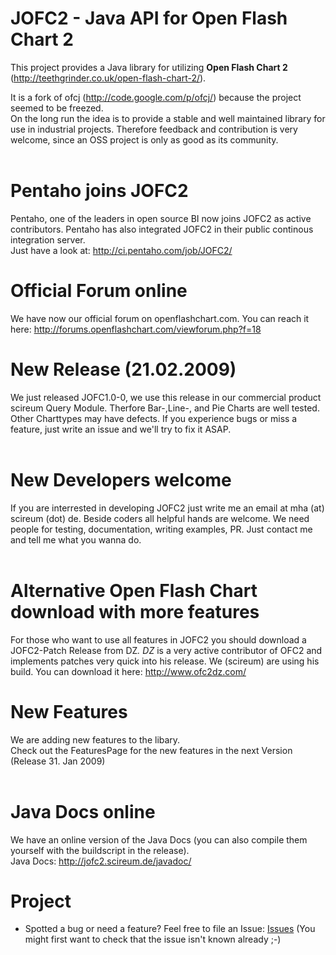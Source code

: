 # JOFC2 - Java API for Open Flash Chart 2 #
This project provides a Java library for utilizing **Open Flash Chart 2**  (http://teethgrinder.co.uk/open-flash-chart-2/).

It is a fork of ofcj (http://code.google.com/p/ofcj/) because the project seemed to be freezed. <br>
On the long run the idea is to provide a stable and well maintained library for use in industrial projects. Therefore feedback and contribution is very welcome, since an OSS project is only as good as its community.<br>
<br>
<h1>Pentaho joins JOFC2</h1>
Pentaho, one of the leaders in open source BI now joins JOFC2 as active contributors. Pentaho has also integrated JOFC2 in their public continous integration server.<br>
Just have a look at: <a href='http://ci.pentaho.com/job/JOFC2/'>http://ci.pentaho.com/job/JOFC2/</a>

<h1>Official Forum online</h1>
We have now our official forum on openflashchart.com. You can reach it here: <a href='http://forums.openflashchart.com/viewforum.php?f=18'>http://forums.openflashchart.com/viewforum.php?f=18</a>

<h1>New Release (21.02.2009)</h1>
We just released JOFC1.0-0, we use this release in our commercial product scireum Query Module. Therfore Bar-,Line-, and Pie Charts are well tested. Other Charttypes may have defects. If you experience bugs or miss a feature, just write an issue and we'll try to fix it ASAP.<br>
<br>
<h1>New Developers welcome</h1>
If you are interrested in developing JOFC2 just write me an email at mha (at) scireum (dot) de. Beside coders all helpful hands are welcome. We need people for testing, documentation, writing examples, PR. Just contact me and tell me what you wanna do.<br>
<br>
<h1>Alternative Open Flash Chart download with more features</h1>
For those who want to use all features in JOFC2 you should download a JOFC2-Patch Release from DZ<i>. DZ</i> is a very active contributor of OFC2 and implements patches very quick into his release. We (scireum) are using his build. You can download it here: <a href='http://www.ofc2dz.com/'>http://www.ofc2dz.com/</a>

<h1>New Features</h1>
We are adding new features to the libary.<br>
Check out the FeaturesPage for the new features in the next Version (Release 31. Jan 2009)<br>
<br>
<h1>Java Docs online</h1>
We have an online version of the Java Docs (you can also compile them yourself with the buildscript in the release).<br>
Java Docs: <a href='http://jofc2.scireum.de/javadoc/'>http://jofc2.scireum.de/javadoc/</a>

<h1>Project</h1>
<ul><li>Spotted a bug or need a feature? Feel free to file an Issue: <a href='http://code.google.com/p/jofc2/issues/list'>Issues</a> (You might first want to check that the issue isn't known already ;-)</li></ul>





